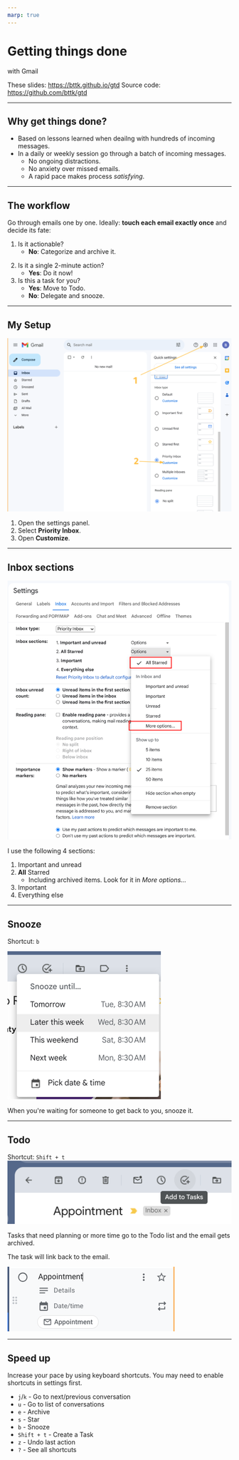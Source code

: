 ```yaml
---
marp: true
---
```


<!--
footer: 'bttk 2024'
--->

# Getting things done

with Gmail

These slides: https://bttk.github.io/gtd
Source code: https://github.com/bttk/gtd

---
<!--
header: 'Getting Things Done with Gmail'
-->

## Why get things done?

<!--
I used to deal with big volumes of incoming emails. Easily hundreds of messages during a workday.

Since my situation wasn't unique I have learned from my coworkers some tricks that are now applicable in my personal inbox (<100 messages/week).

Why do I like it?
- I execute the process when it works best for me.
- The rapid pace makes each step feel satisfying.
- It avoids the pitfals of notifications or missed emails.

-->

- Based on lessons learned when deailng with hundreds of incoming messages.
- In a daily or weekly session go through a batch of incoming messages.
    - No ongoing distractions.
    - No anxiety over missed emails.
    - A rapid pace makes process *satisfying*.


---
## The workflow

<!--
I prefer starting with the newest "important" emails.

I use gmail's stars ⭐ to mark my current context.
-->

Go through emails one by one. Ideally: **touch each email exactly once** and decide its fate:

1. Is it actionable?
    * **No**: Categorize and archive it.
2) Is it a single 2-minute action?
    * **Yes**: Do it now!
3) Is this a task for you?
    - **Yes**: Move to Todo.
    - **No**: Delegate and snooze.

---
## My Setup

![bg right fit](img/setup_enter.png)

1. Open the settings panel.
2. Select **Priority Inbox**.
3. Open **Customize**.

---

## Inbox sections

![bg right fit](img/inbox_setup.png)

I use the following 4 sections:
1. Important and unread
2. **All** Starred
    - Including archived items. Look for it in *More options...*
3. Important
4. Everything else

---

## Snooze

Shortcut: `b`

![bg left:33% fit](img/snooze.png)

When you're waiting for someone to get back to you, snooze it.

<!--
Make sure it doesn't slip through the cracks.
-->

---

## Todo
Shortcut: `Shift + t`
![](img/add_task.png)

Tasks that need planning or more time go to the Todo list and the email gets archived.

The task will link back to the email.

![bg right:33% fit](img/task.png)

<!--
You can also drag from the message list to the sidebar.
-->

---

## Speed up

Increase your pace by using keyboard shortcuts. You may need to enable shortcuts in settings first.

- `j`/`k` - Go to next/previous conversation
- `u` - Go to list of conversations
- `e` - Archive
- `s` - Star
- `b` - Snooze
- `Shift + t` - Create a Task
- `z` - Undo last action
- `?` - See all shortcuts
